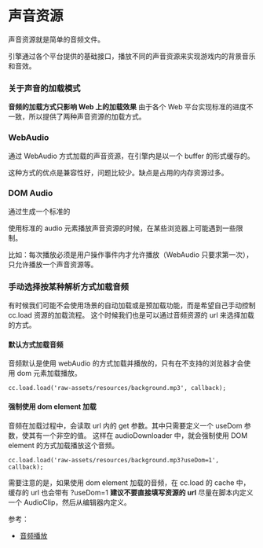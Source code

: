 # 声音资源

声音资源就是简单的音频文件。

引擎通过各个平台提供的基础接口，播放不同的声音资源来实现游戏内的背景音乐和音效。

### 关于声音的加载模式

**音频的加载方式只影响 Web 上的加载效果** 
由于各个 Web 平台实现标准的进度不一致，所以提供了两种声音资源的加载方式。

### WebAudio

通过 WebAudio 方式加载的声音资源，在引擎内是以一个 buffer 的形式缓存的。

这种方式的优点是兼容性好，问题比较少。缺点是占用的内存资源过多。

### DOM Audio

通过生成一个标准的 <audio> 元素来播放声音资源，缓存的就是这个 audio 元素。

使用标准的 audio 元素播放声音资源的时候，在某些浏览器上可能遇到一些限制。

比如：每次播放必须是用户操作事件内才允许播放（WebAudio 只要求第一次），只允许播放一个声音资源等。


### 手动选择按某种解析方式加载音频

有时候我们可能不会使用场景的自动加载或是预加载功能，而是希望自己手动控制 cc.load 资源的加载流程。
这个时候我们也是可以通过音频资源的 url 来选择加载的方式。

#### 默认方式加载音频

音频默认是使用 webAudio 的方式加载并播放的，只有在不支持的浏览器才会使用 dom 元素加载播放。

```
cc.load.load('raw-assets/resources/background.mp3', callback);
```

#### 强制使用 dom element 加载

音频在加载过程中，会读取 url 内的 get 参数。其中只需要定义一个 useDom 参数，使其有一个非空的值。
这样在 audioDownloader 中，就会强制使用 DOM element 的方式加载播放这个音频。

```
cc.load.load('raw-assets/resources/background.mp3?useDom=1', callback);
```

需要注意的是，如果使用 dom element 加载的音频，在 cc.load 的 cache 中，缓存的 url 也会带有 ?useDom=1
**建议不要直接填写资源的 url** 尽量在脚本内定义一个 AudioClip，然后从编辑器内定义。

参考：

- [音频播放](../audio/audio.md)